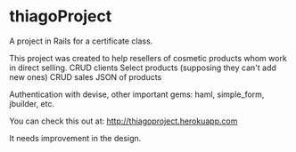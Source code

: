# thiagoProject
 A project in Rails for a certificate class.
 
 This project was created to help resellers of cosmetic products whom work in direct selling.
 CRUD clients
 Select products (supposing they can't add new ones)
 CRUD sales
 JSON of products

 Authentication with devise,
 other important gems: haml, simple_form, jbuilder, etc.
 
 You can check this out at:
 http://thiagoproject.herokuapp.com 
 
 It needs improvement in the design.

